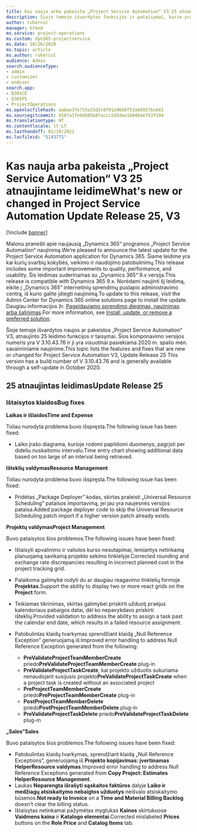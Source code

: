 ```yaml
---
title: Kas nauja arba pakeista „Project Service Automation“ V3 25 atnaujintame leidime
description: Šioje temoje išvardytos funkcijos ir pataisymai, kurie yra pasiekiami „Project Service Automation“ V3 25 atnaujintame leidime.
author: ruhercul
manager: kfend
ms.service: project-operations
ms.custom: dyn365-projectservice
ms.date: 10/26/2020
ms.topic: article
ms.author: ruhercul
audience: Admin
search.audienceType:
- admin
- customizer
- enduser
search.app:
- D365CE
- D365PS
- ProjectOperations
ms.openlocfilehash: aabee3fe755e33d2c0f01a96b6f53a68957bc041
ms.sourcegitcommit: 418fa1fe9d605b8faccc2d5dee1b04b4e753f194
ms.translationtype: HT
ms.contentlocale: lt-LT
ms.lasthandoff: 02/10/2021
ms.locfileid: "5143771"
---
```

# <a name="whats-new-or-changed-in-project-service-automation-update-release-25-v3"></a><span data-ttu-id="9dcd2-103">Kas nauja arba pakeista „Project Service Automation“ V3 25 atnaujintame leidime</span><span class="sxs-lookup"><span data-stu-id="9dcd2-103">What's new or changed in Project Service Automation Update Release 25, V3</span></span>

[!include [banner](../includes/psa-now-project-operations.md)]

<span data-ttu-id="9dcd2-104">Malonu pranešti apie naujausią „Dynamics 365“ programos „Project Service Automation“ naujinimą.</span><span class="sxs-lookup"><span data-stu-id="9dcd2-104">We’re pleased to announce the latest update for the Project Service Automation application for Dynamics 365.</span></span> <span data-ttu-id="9dcd2-105">Šiame leidime yra kai kurių svarbių kokybės, veikimo ir naudojimo patobulinimų.</span><span class="sxs-lookup"><span data-stu-id="9dcd2-105">This release includes some important improvements to quality, performance, and usability.</span></span> <span data-ttu-id="9dcd2-106">Šis leidimas suderinamas su „Dynamics 365“ 9.x versija.</span><span class="sxs-lookup"><span data-stu-id="9dcd2-106">This release is compatible with Dynamics 365 9.x.</span></span> <span data-ttu-id="9dcd2-107">Norėdami naujinti šį leidimą, eikite į „Dynamics 365“ internetinių sprendimų puslapio administravimo centrą, iš kurio galite įdiegti naujinimą.</span><span class="sxs-lookup"><span data-stu-id="9dcd2-107">To update to this release, visit the Admin Center for Dynamics 365 online solutions page to install the update.</span></span> <span data-ttu-id="9dcd2-108">Daugiau informacijos žr. [Pageidaujamo sprendimo diegimas, naujinimas arba šalinimas](https://docs.microsoft.com/power-platform/admin/install-remove-preferred-solution).</span><span class="sxs-lookup"><span data-stu-id="9dcd2-108">For more information, see [Install, update, or remove a preferred solution](https://docs.microsoft.com/power-platform/admin/install-remove-preferred-solution).</span></span>

<span data-ttu-id="9dcd2-109">Šioje temoje išvardytos naujos ar pakeistos „Project Service Automation“ V3, atnaujinto 25 leidimo funkcijos ir taisymai. Šios komponavimo versijos numeris yra V 3.10.43.76 ir ji yra visuotinai pasiekiama 2020 m. spalio mėn. savaiminiame naujinime.</span><span class="sxs-lookup"><span data-stu-id="9dcd2-109">This topic lists the features and fixes that are new or changed for Project Service Automation V3, Update Release 25 This version has a build number of V 3.10.43.76 and is generally available through a self-update in October 2020.</span></span>

## <a name="update-release-25"></a><span data-ttu-id="9dcd2-110">25 atnaujintas leidimas</span><span class="sxs-lookup"><span data-stu-id="9dcd2-110">Update Release 25</span></span>

### <a name="bug-fixes"></a><span data-ttu-id="9dcd2-111">Ištaisytos klaidos</span><span class="sxs-lookup"><span data-stu-id="9dcd2-111">Bug fixes</span></span>

<span data-ttu-id="9dcd2-112">**Laikas ir išlaidos**</span><span class="sxs-lookup"><span data-stu-id="9dcd2-112">**Time and Expense**</span></span>

<span data-ttu-id="9dcd2-113">Toliau nurodyta problema buvo išspręsta.</span><span class="sxs-lookup"><span data-stu-id="9dcd2-113">The following issue has been fixed:</span></span>

- <span data-ttu-id="9dcd2-114">Laiko įrašo diagrama, kurioje rodomi papildomi duomenys, pagrįsti per dideliu nuskaitomu intervalu.</span><span class="sxs-lookup"><span data-stu-id="9dcd2-114">Time entry chart showing additional data based on too large of an interval being retrieved.</span></span>

<span data-ttu-id="9dcd2-115">**Išteklių valdymas**</span><span class="sxs-lookup"><span data-stu-id="9dcd2-115">**Resource Management**</span></span>

<span data-ttu-id="9dcd2-116">Toliau nurodyta problema buvo išspręsta.</span><span class="sxs-lookup"><span data-stu-id="9dcd2-116">The following issue has been fixed:</span></span>

- <span data-ttu-id="9dcd2-117">Pridėtas „Package Deployer” kodas, skirtas praleisti „Universal Resource Scheduling” pataisos importavimą, jei jau yra naujesnės versijos pataisa.</span><span class="sxs-lookup"><span data-stu-id="9dcd2-117">Added package deployer code to skip the Universal Resource Scheduling patch import if a higher version patch already exists.</span></span>

<span data-ttu-id="9dcd2-118">**Projektų valdymas**</span><span class="sxs-lookup"><span data-stu-id="9dcd2-118">**Project Management**</span></span>

<span data-ttu-id="9dcd2-119">Buvo pataisytos šios problemos:</span><span class="sxs-lookup"><span data-stu-id="9dcd2-119">The following issues have been fixed:</span></span>

- <span data-ttu-id="9dcd2-120">Ištaisyti apvalinimo ir valiutos kurso nesutapimai, lemiantys netinkamą planuojamą savikainą projekto sekimo tinklelyje.</span><span class="sxs-lookup"><span data-stu-id="9dcd2-120">Corrected rounding and exchange rate discrepancies resulting in incorrect planned cost in the project tracking grid.</span></span>
- <span data-ttu-id="9dcd2-121">Palaikoma galimybė rodyti du ar daugiau reagavimo tinklelių formoje **Projektas**.</span><span class="sxs-lookup"><span data-stu-id="9dcd2-121">Support the ability to display two or more react grids on the **Project** form.</span></span>
- <span data-ttu-id="9dcd2-122">Teikiamas tikrinimas, skirtas galimybei priskirti užduotį praėjus kalendoriaus pabaigos datai, dėl ko nepavykdavo priskirti išteklių.</span><span class="sxs-lookup"><span data-stu-id="9dcd2-122">Provided validation to address the ability to assign a task past the calendar end date, which results in a failed resource assignment.</span></span>
- <span data-ttu-id="9dcd2-123">Patobulintas klaidų tvarkymas sprendžiant klaidą „Null Reference Exception” generuojamą iš:</span><span class="sxs-lookup"><span data-stu-id="9dcd2-123">Improved error handling to address Null Reference Exception generated from the following:</span></span>

    - <span data-ttu-id="9dcd2-124">**PreValidateProjectTeamMemberCreate** priedo</span><span class="sxs-lookup"><span data-stu-id="9dcd2-124">**PreValidateProjectTeamMemberCreate** plug-in</span></span>
    - <span data-ttu-id="9dcd2-125">**PreValidateProjectTaskCreate**, kai projekto užduotis sukuriama nenaudojant susijusio projekto</span><span class="sxs-lookup"><span data-stu-id="9dcd2-125">**PreValidateProjectTaskCreate** when a project task is created without an associated project</span></span>
    - <span data-ttu-id="9dcd2-126">**PreProjectTeamMemberCreate** priedo</span><span class="sxs-lookup"><span data-stu-id="9dcd2-126">**PreProjectTeamMemberCreate** plug-in</span></span>
    - <span data-ttu-id="9dcd2-127">**PostProjectTeamMemberDelete** priedo</span><span class="sxs-lookup"><span data-stu-id="9dcd2-127">**PostProjectTeamMemberDelete** plug-in</span></span>
    - <span data-ttu-id="9dcd2-128">**PreValidateProjectTaskDelete** priedo</span><span class="sxs-lookup"><span data-stu-id="9dcd2-128">**PreValidateProjectTaskDelete** plug-in</span></span>

<span data-ttu-id="9dcd2-129">**„Sales“**</span><span class="sxs-lookup"><span data-stu-id="9dcd2-129">**Sales**</span></span>

<span data-ttu-id="9dcd2-130">Buvo pataisytos šios problemos:</span><span class="sxs-lookup"><span data-stu-id="9dcd2-130">The following issues have been fixed:</span></span>

- <span data-ttu-id="9dcd2-131">Patobulintas klaidų tvarkymas, sprendžiant klaidą „Null Reference Exceptions”, generuojamą iš **Projekto kopijavimas: įvertinamas HelperResource valdymas**.</span><span class="sxs-lookup"><span data-stu-id="9dcd2-131">Improved error handling to address Null Reference Exceptions generated from **Copy Project: Estimates HelperResource Management**.</span></span>
- <span data-ttu-id="9dcd2-132">Laukas **Neparengta išrašyti sąskaitos faktūros** dalyje **Laiko ir medžiagų atsiskaitymo nebaigtos užduotys** neišvalo atsiskaitymo būsenos.</span><span class="sxs-lookup"><span data-stu-id="9dcd2-132">**Not ready to Invoice** on a **Time and Material Billing Backlog** doesn't clear the billing status.</span></span>
- <span data-ttu-id="9dcd2-133">Ištaisytas netinkamai pažymėtas mygtukas **Kainos** skirtukuose **Vaidmens kaina** ir **Katalogo elementai**.</span><span class="sxs-lookup"><span data-stu-id="9dcd2-133">Corrected mislabeled **Prices** buttons on the **Role Price** and **Catalog Items** tab.</span></span>
